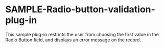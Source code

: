 # SAMPLE-Radio-button-validation-plug-in
This sample plug-in restricts the user from choosing the first value in the Radio Button field, and displays an error message on the record.
